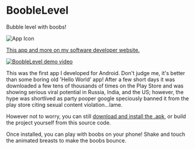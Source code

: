 # BoobleLevel
Bubble level with boobs!

![App Icon](https://github.com/toadlyBroodle/BoobleLevel/blob/master/res/drawable-xxhdpi-v4/ic_launcher.png)

[This app and more on my software developer website.](https://greenhacker.dev/portfolio/apps/)

[![BoobleLevel demo video](https://img.youtube.com/vi/kMBOlnuZ3Sw/0.jpg)](https://www.youtube.com/watch?v=kMBOlnuZ3Sw)

This was the first app I developed for Android. Don't judge me, it's better than some boring old 'Hello World' app! After a few short days it was downloaded a few tens of thousands of times on the Play Store and was showing serious viral potential in Russia, India, and the US; however, the hype was shortlived as party pooper google speciously banned it from the play store citing sexual content violation...lame.

However not to worry, you can still [download and install the .apk](https://github.com/toadlyBroodle/BoobleLevel/blob/master/app-release1.0.apk), or build the project yourself from this source code.

Once installed, you can play with boobs on your phone! Shake and touch the animated breasts to make the boobs bounce.
